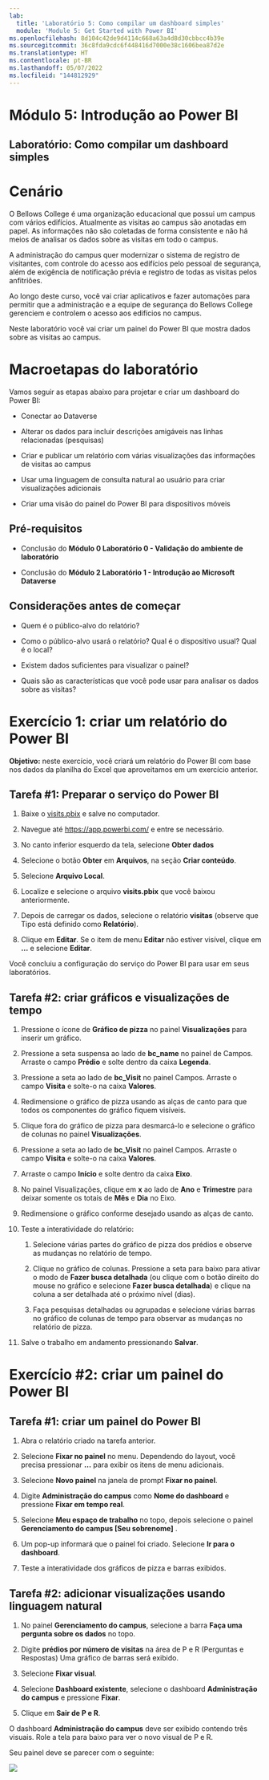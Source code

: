 ```yaml
---
lab:
  title: 'Laboratório 5: Como compilar um dashboard simples'
  module: 'Module 5: Get Started with Power BI'
ms.openlocfilehash: 8d104c42de9d4114c668a63a4d8d30cbbcc4b39e
ms.sourcegitcommit: 36c8fda9cdc6f448416d7000e38c1606bea87d2e
ms.translationtype: HT
ms.contentlocale: pt-BR
ms.lasthandoff: 05/07/2022
ms.locfileid: "144812929"
---
```

# <a name="module-5-get-started-with-power-bi"></a>Módulo 5: Introdução ao Power BI
## <a name="lab-how-to-build-a-simple-dashboard"></a>Laboratório: Como compilar um dashboard simples

# <a name="scenario"></a>Cenário

O Bellows College é uma organização educacional que possui um campus com vários edifícios. Atualmente as visitas ao campus são anotadas em papel. As informações não são coletadas de forma consistente e não há meios de analisar os dados sobre as visitas em todo o campus.

A administração do campus quer modernizar o sistema de registro de visitantes, com controle do acesso aos edifícios pelo pessoal de segurança, além de exigência de notificação prévia e registro de todas as visitas pelos anfitriões.

Ao longo deste curso, você vai criar aplicativos e fazer automações para permitir que a administração e a equipe de segurança do Bellows College gerenciem e controlem o acesso aos edifícios no campus.

Neste laboratório você vai criar um painel do Power BI que mostra dados sobre as visitas ao campus.

# <a name="high-level-lab-steps"></a>Macroetapas do laboratório

Vamos seguir as etapas abaixo para projetar e criar um dashboard do Power BI:

-   Conectar ao Dataverse

-   Alterar os dados para incluir descrições amigáveis nas linhas relacionadas (pesquisas)

-   Criar e publicar um relatório com várias visualizações das informações de visitas ao campus

-   Usar uma linguagem de consulta natural ao usuário para criar visualizações adicionais

-   Criar uma visão do painel do Power BI para dispositivos móveis

## <a name="prerequisites"></a>Pré-requisitos

-   Conclusão do **Módulo 0 Laboratório 0 - Validação do ambiente de laboratório**

-   Conclusão do **Módulo 2 Laboratório 1 - Introdução ao Microsoft Dataverse**

## <a name="things-to-consider-before-you-begin"></a>Considerações antes de começar

-   Quem é o público-alvo do relatório?

-   Como o público-alvo usará o relatório? Qual é o dispositivo usual? Qual é o local?

-   Existem dados suficientes para visualizar o painel?

-   Quais são as características que você pode usar para analisar os dados sobre as visitas?

# <a name="exercise-1-create-power-bi-report"></a>Exercício 1: criar um relatório do Power BI

**Objetivo:** neste exercício, você criará um relatório do Power BI com base nos dados da planilha do Excel que aproveitamos em um exercício anterior.

## <a name="task-1-prepare-power-bi-service"></a>Tarefa \#1: Preparar o serviço do Power BI

1.  Baixe o [visits.pbix](https://github.com/MicrosoftLearning/PL-900-Microsoft-Power-Platform-Fundamentals/raw/master/Allfiles/visits.pbix) e salve no computador.

2.  Navegue até <https://app.powerbi.com/> e entre se necessário.

3.  No canto inferior esquerdo da tela, selecione **Obter dados**

4.  Selecione o botão **Obter** em **Arquivos**, na seção **Criar conteúdo**.

5.  Selecione **Arquivo Local**.

6.  Localize e selecione o arquivo **visits.pbix** que você baixou anteriormente.

7.  Depois de carregar os dados, selecione o relatório **visitas** (observe que Tipo está definido como **Relatório**).

8.  Clique em **Editar**. Se o item de menu **Editar** não estiver visível, clique em **...** e selecione **Editar**.

Você concluiu a configuração do serviço do Power BI para usar em seus laboratórios. 

## <a name="task-2-create-chart-and-time-visualizations"></a>Tarefa \#2: criar gráficos e visualizações de tempo

1.  Pressione o ícone de **Gráfico de pizza** no painel **Visualizações** para inserir um gráfico.

2.  Pressione a seta suspensa ao lado de **bc_name** no painel de Campos. Arraste o campo **Prédio** e solte dentro da caixa **Legenda**.

3.  Pressione a seta ao lado de **bc_Visit** no painel Campos. Arraste o campo **Visita** e solte-o na caixa **Valores**.

4.  Redimensione o gráfico de pizza usando as alças de canto para que todos os componentes do gráfico fiquem visíveis.

5.  Clique fora do gráfico de pizza para desmarcá-lo e selecione o gráfico de colunas no painel **Visualizações**.

6.  Pressione a seta ao lado de **bc_Visit** no painel Campos. Arraste o campo **Visita** e solte-o na caixa **Valores**.

7.  Arraste o campo **Início** e solte dentro da caixa **Eixo**.

8.  No painel Visualizações, clique em **x** ao lado de **Ano** e **Trimestre** para deixar somente os totais de **Mês** e **Dia** no Eixo.

9.  Redimensione o gráfico conforme desejado usando as alças de canto.

10. Teste a interatividade do relatório:

    1.  Selecione várias partes do gráfico de pizza dos prédios e observe as mudanças no relatório de tempo.

    2.  Clique no gráfico de colunas. Pressione a seta para baixo para ativar o modo de **Fazer busca detalhada** (ou clique com o botão direito do mouse no gráfico e selecione **Fazer busca detalhada**) e clique na coluna a ser detalhada até o próximo nível (dias). 
    
    3.  Faça pesquisas detalhadas ou agrupadas e selecione várias barras no gráfico de colunas de tempo para observar as mudanças no relatório de pizza.

11. Salve o trabalho em andamento pressionando **Salvar**.

# <a name="exercise-2-create-power-bi-dashboard"></a>Exercício \#2: criar um painel do Power BI

## <a name="task-1-create-power-bi-dashboard"></a>Tarefa \#1: criar um painel do Power BI

1.  Abra o relatório criado na tarefa anterior.

2.  Selecione **Fixar no painel** no menu. Dependendo do layout, você precisa pressionar **...** para exibir os itens de menu adicionais.

3.  Selecione **Novo painel** na janela de prompt **Fixar no painel**.

4.  Digite **Administração do campus** como **Nome do dashboard** e pressione **Fixar em tempo real**.

5.  Selecione **Meu espaço de trabalho** no topo, depois selecione o painel **Gerenciamento do campus [Seu sobrenome]** .

6.  Um pop-up informará que o painel foi criado. Selecione **Ir para o dashboard**.

7.  Teste a interatividade dos gráficos de pizza e barras exibidos.

## <a name="task-2-add-visualizations-using-natural-language"></a>Tarefa \#2: adicionar visualizações usando linguagem natural

1.  No painel **Gerenciamento do campus**, selecione a barra **Faça uma pergunta sobre os dados** no topo.

2.  Digite **prédios por número de visitas** na área de P e R (Perguntas e Respostas) Uma gráfico de barras será exibido.

3.  Selecione **Fixar visual**.

4.  Selecione **Dashboard existente**, selecione o dashboard **Administração do campus** e pressione **Fixar**.

5.  Clique em **Sair de P e R**.

O dashboard **Administração do campus** deve ser exibido contendo três visuais. Role a tela para baixo para ver o novo visual de P e R.

Seu painel deve se parecer com o seguinte:

![](media/5-powerbi-result.png)
